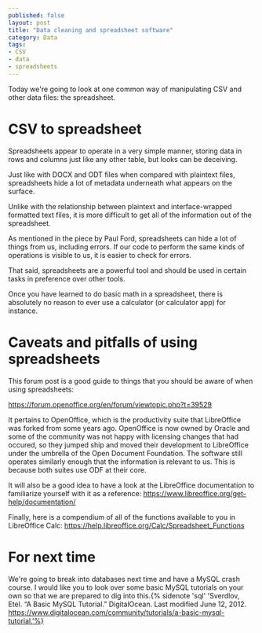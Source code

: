 ```yaml
---
published: false
layout: post
title: "Data cleaning and spreadsheet software"
category: Data
tags: 
- CSV
- data
- spreadsheets
---
```


Today we're going to look at one common way of manipulating CSV and other data files: the spreadsheet. 
<excerpt/>

# CSV to spreadsheet

Spreadsheets appear to operate in a very simple manner, storing data in rows and columns just like any other table, but looks can be deceiving. 

Just like with DOCX and ODT files when compared with plaintext files, spreadsheets hide a lot of metadata underneath what appears on the surface. 

Unlike with the relationship between plaintext and interface-wrapped formatted text files, it is more difficult to get all of the information out of the spreadsheet. 

As mentioned in the piece by Paul Ford, spreadsheets can hide a lot of things from us, including errors. 
If our code to perform the same kinds of operations is visible to us, it is easier to check for errors. 

That said, spreadsheets are a powerful tool and should be used in certain tasks in preference over other tools. 

Once you have learned to do basic math in a spreadsheet, there is absolutely no reason to ever use a calculator (or calculator app) for instance.

# Caveats and pitfalls of using spreadsheets

This forum post is a good guide to things that you should be aware of when using spreadsheets:

https://forum.openoffice.org/en/forum/viewtopic.php?t=39529

It pertains to OpenOffice, which is the productivity suite that LibreOffice was forked from some years ago. 
OpenOffice is now owned by Oracle and some of the community was not happy with licensing changes that had occured, so they jumped ship and moved their development to LibreOffice under the umbrella of the Open Document Foundation. 
The software still operates similarly enough that the information is relevant to us. 
This is because both suites use ODF at their core. 

It will also be a good idea to have a look at the LibreOffice documentation to familiarize yourself with it as a reference: https://www.libreoffice.org/get-help/documentation/

Finally, here is a compendium of all of the functions available to you in LibreOffice Calc: https://help.libreoffice.org/Calc/Spreadsheet_Functions

# For next time

We're going to break into databases next time and have a MySQL crash course. 
I would like you to look over some basic MySQL tutorials on your own so that we are prepared to dig into this.{% sidenote 'sql' 'Sverdlov, Etel. “A Basic MySQL Tutorial.” DigitalOcean. Last modified June 12, 2012. https://www.digitalocean.com/community/tutorials/a-basic-mysql-tutorial.'%} 